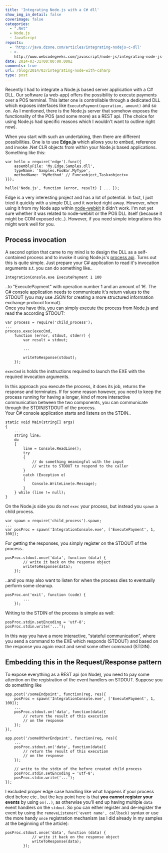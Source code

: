 ```yaml
---
title: 'Integrating Node.js with a C# dll'
show_img_in_detail: false
coverimage: false
categories:
  - ".Net"
  - Node.js
  - JavaScript
reposts:
  - 'http://java.dzone.com/articles/integrating-nodejs-c-dll'
  - >-
    http://www.webcodegeeks.com/javascript/node-js/integrating-node-js-with-a-c-dll/
date: 2014-03-31T00:00:00.000Z
comments: true
url: /blog/2014/03/integrating-node-with-csharp
type: post
---
```


Recently I had to integrate a Node.js based server application with a C# DLL. Our software (a web-app) offers the possibility to execute payments over a POS terminal. This latter one is controllable through a dedicated DLL which exposes interfaces like `ExecutePayment(operation, amount)` and so on. As I mentioned, there is the Node.js server that somehow exposes the functionality of the POS (and some more) as a REST api. (The choice for using Node.js had specific reasons which I wouldn't want to outline right now).

When you start with such an undertaking, then there are different possibilities. One is to use **Edge.js** which allows you to embed, reference and invoke .Net CLR objects from within your Node.js based applications. Something like this:

    var hello = require('edge').func({
        assemblyFile: 'My.Edge.Samples.dll',
        typeName: 'Samples.FooBar.MyType',
        methodName: 'MyMethod' // Func<object,Task<object>>
    }});

    hello('Node.js', function (error, result) { ... });

Edge is a very interesting project and has a lot of potential. In fact, I just tried it quickly with a simple DLL and it worked right away. However, when using it from my Node app within [node-webkit](https://github.com/rogerwang/node-webkit) it didn't work. I'm not yet sure whether it was related to node-webkit or the POS DLL itself (because it might be COM exposed etc..). However, if you need simple integrations this might work well for you.

## Process invocation

A second option that came to my mind is to design the DLL as a self-contained process and to invoke it using Node.js's [process api](http://nodejs.org/api/process.html). Turns out this is quite simple. Just prepare your C# application to read it's invocation arguments s.t. you can do something like..

    IntegrationConsole.exe ExecutePayment 1 100

..to "ExecutePayment" with operation number 1 and an amount of 1€. The C# console application needs to communicate it's return values to the STDOUT (you may use JSON for creating a more structured information exchange protocol format).  
Once you have this, you can simply execute the process from Node.js and read the according STDOUT:

    var process = require('child_process');
    ...
    process.exec(execCmd,
        function (error, stdout, stderr) {
            var result = stdout;
    
            ...

            writeToResponse(stdout);
        });

`execCmd` is holds the instructions required to launch the EXE with the required invocation arguments.

In this approach you execute the process, it does its job, returns the response and terminates. If for some reason however, you need to keep the process running for having a longer, kind of more interactive communication between the two components, you can communicate through the STDIN/STDOUT of the process.  
Your C# console application starts and listens on the STDIN..

    static void Main(string[] args)
    {
        ...
        string line;
        do
        {
            line = Console.ReadLine();
            try
            {
                // do something meaningful with the input
                // write to STDOUT to respond to the caller
            }
            catch (Exception e)
            {
                Console.WriteLine(e.Message);
            }
        } while (line != null);
    }

On the Node.js side you do not `exec` your process, but instead you `spawn` a child process.

    var spawn = require('child_process').spawn;
    ...
    var posProc = spawn('IntegrationConsole.exe', ['ExecutePayment', 1, 100]);

For getting the responses, you simply register on the STDOUT of the process..

    posProc.stdout.once('data', function (data) {
            // write it back on the response object
            writeToResponse(data);
        });

..and you may also want to listen for when the process dies to eventually perform some cleanup.

    posProc.on('exit', function (code) {
            ...
        });

Writing to the STDIN of the process is simple as well:

    posProc.stdin.setEncoding = 'utf-8';
    posProc.stdin.write('...');

In this way you have a more interactive, "stateful communication", where you send a command to the EXE which responds (STDOUT) and based on the response you again react and send some other command (STDIN).

## Embedding this in the Request/Response pattern

To expose everything as a REST api (on Node), you need to pay some attention on the registration of the event handlers on STDOUT. Suppose you do something like

    app.post('/someEndpoint', function(req, res){
        posProc = spawn('IntegrationConsole.exe', ['ExecutePayment', 1, 100]);
        ...
        posProc.stdout.on('data', function(data){
            // return the result of this execution
            // on the response
        });
    }),

    app.post('/someOtherEndpoint', function(req, res){
        ...
        posProc.stdout.on('data', function(data){
            // return the result of this execution
            // on the response
        });

        // write to the stdin of the before created child process
        posProc.stdin.setEncoding = 'utf-8';
        posProc.stdin.write('...');
    });

I excluded proper edge case handling like what happens if your process died before etc.. but the key point here is that **you cannot register your events** by using `on(..)`, as otherwise you'll end up having multiple `data` event handlers on the `stdout`. So you can either register and de-register the event by using the `removeListener('event name', callback)` syntax or use the more handy `once` registration  mechanism (as I did already in my samples at the beginning of the article):

    posProc.stdout.once('data', function (data) {
                // write it back on the response object
                writeToResponse(data);
            });

